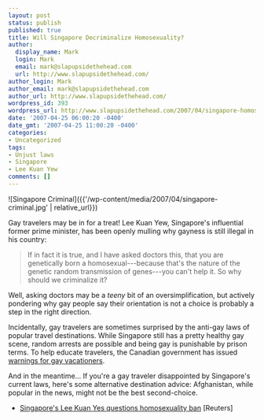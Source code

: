 ```yaml
---
layout: post
status: publish
published: true
title: Will Singapore Decriminalize Homosexuality?
author:
  display_name: Mark
  login: Mark
  email: mark@slapupsidethehead.com
  url: http://www.slapupsidethehead.com/
author_login: Mark
author_email: mark@slapupsidethehead.com
author_url: http://www.slapupsidethehead.com/
wordpress_id: 393
wordpress_url: http://www.slapupsidethehead.com/2007/04/singapore-homosexuality/
date: '2007-04-25 06:00:20 -0400'
date_gmt: '2007-04-25 11:00:20 -0400'
categories:
- Uncategorized
tags:
- Unjust laws
- Singapore
- Lee Kuan Yew
comments: []
---
```

![Singapore Criminal]({{'/wp-content/media/2007/04/singapore-criminal.jpg' | relative_url}})

Gay travelers may be in for a treat! Lee Kuan Yew, Singapore's influential former prime minister, has been openly mulling why gayness is still illegal in his country:

> If in fact it is true, and I have asked doctors this, that you are genetically born a homosexual---because that's the nature of the genetic random transmission of genes---you can't help it. So why should we criminalize it?

Well, asking doctors may be a _teeny_ bit of an oversimplification, but actively pondering why gay people say their orientation is not a choice is probably a step in the right direction.

Incidentally, gay travelers are sometimes surprised by the anti-gay laws of popular travel destinations. While Singapore still has a pretty healthy gay scene, random arrests are possible and being gay is punishable by prison terms. To help educate travelers, the Canadian government has issued [warnings for gay vacationers](http://www.slapupsidethehead.com/2006/06/canada-warns-gay-travelers/ "A handy guide of where you won't be killed.").

And in the meantime... If you're a gay traveler disappointed by Singapore's current laws, here's some alternative destination advice: Afghanistan, while popular in the news, might not be the best second-choice.

- [Singapore's Lee Kuan Yes questions homosexuality ban](http://ca.today.reuters.com/news/newsArticle.aspx?type=topNews&storyID=2007-04-23T034907Z_01_SIN333510_RTRIDST_0_NEWS-SINGAPORE-HOMOSEXUALITY-COL.XML) [Reuters]
